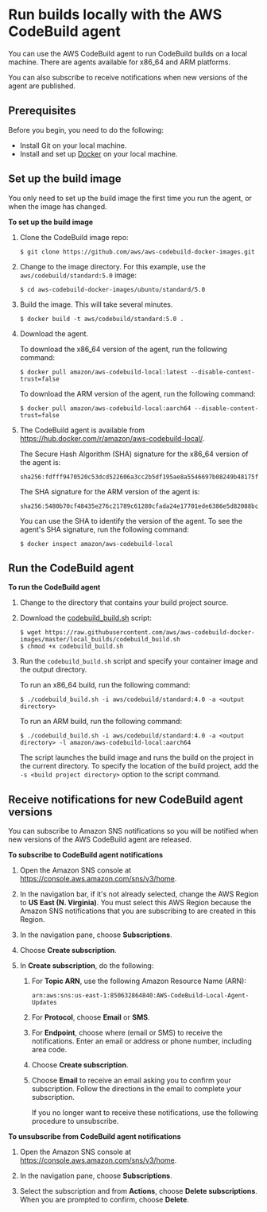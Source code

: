 # Run builds locally with the AWS CodeBuild agent<a name="use-codebuild-agent"></a>

You can use the AWS CodeBuild agent to run CodeBuild builds on a local machine\. There are agents available for x86\_64 and ARM platforms\.

You can also subscribe to receive notifications when new versions of the agent are published\. 

## Prerequisites<a name="use-codebuild-agent.prerequisites"></a>

Before you begin, you need to do the following:
+ Install Git on your local machine\.
+ Install and set up [Docker](https://www.docker.com/) on your local machine\.

## Set up the build image<a name="use-codebuild-agent.setup-image"></a>

You only need to set up the build image the first time you run the agent, or when the image has changed\.

**To set up the build image**

1. Clone the CodeBuild image repo:

   ```
   $ git clone https://github.com/aws/aws-codebuild-docker-images.git
   ```

1. Change to the image directory\. For this example, use the `aws/codebuild/standard:5.0` image:

   ```
   $ cd aws-codebuild-docker-images/ubuntu/standard/5.0
   ```

1. Build the image\. This will take several minutes\.

   ```
   $ docker build -t aws/codebuild/standard:5.0 .
   ```

1. Download the agent\.

   To download the x86\_64 version of the agent, run the following command:

   ```
   $ docker pull amazon/aws-codebuild-local:latest --disable-content-trust=false
   ```

   To download the ARM version of the agent, run the following command:

   ```
   $ docker pull amazon/aws-codebuild-local:aarch64 --disable-content-trust=false
   ```

1. <a name="codebuild-agent-sha"></a>The CodeBuild agent is available from [https://hub\.docker\.com/r/amazon/aws\-codebuild\-local/](https://hub.docker.com/r/amazon/aws-codebuild-local/)\. 

   The Secure Hash Algorithm \(SHA\) signature for the x86\_64 version of the agent is:

   ```
   sha256:fdfff9470520c53dcd522606a3cc2b5df195ae8a5546697b08249b48175f45ed
   ```

   The SHA signature for the ARM version of the agent is:

   ```
   sha256:5480b70cf48435e276c21789c61280cfada24e17701ede6386e5d82088bc41ca
   ```

   You can use the SHA to identify the version of the agent\. To see the agent's SHA signature, run the following command: 

   ```
   $ docker inspect amazon/aws-codebuild-local
   ```

## Run the CodeBuild agent<a name="use-codebuild-agent.run-agent"></a>

**To run the CodeBuild agent**

1. Change to the directory that contains your build project source\.

1. Download the [codebuild\_build\.sh](https://github.com/aws/aws-codebuild-docker-images/blob/master/local_builds/codebuild_build.sh) script:

   ```
   $ wget https://raw.githubusercontent.com/aws/aws-codebuild-docker-images/master/local_builds/codebuild_build.sh
   $ chmod +x codebuild_build.sh
   ```

1. Run the `codebuild_build.sh` script and specify your container image and the output directory\.

   To run an x86\_64 build, run the following command:

   ```
   $ ./codebuild_build.sh -i aws/codebuild/standard:4.0 -a <output directory>
   ```

   To run an ARM build, run the following command:

   ```
   $ ./codebuild_build.sh -i aws/codebuild/standard:4.0 -a <output directory> -l amazon/aws-codebuild-local:aarch64
   ```

   The script launches the build image and runs the build on the project in the current directory\. To specify the location of the build project, add the `-s <build project directory>` option to the script command\.

## Receive notifications for new CodeBuild agent versions<a name="receive-codebuild-agent-notifications"></a>

You can subscribe to Amazon SNS notifications so you will be notified when new versions of the AWS CodeBuild agent are released\. 

**To subscribe to CodeBuild agent notifications**

1. Open the Amazon SNS console at [https://console\.aws\.amazon\.com/sns/v3/home](https://console.aws.amazon.com/sns/v3/home)\. 

1. In the navigation bar, if it's not already selected, change the AWS Region to **US East \(N\. Virginia\)**\. You must select this AWS Region because the Amazon SNS notifications that you are subscribing to are created in this Region\. 

1. In the navigation pane, choose **Subscriptions**\. 

1. Choose **Create subscription**\. 

1. In **Create subscription**, do the following: 

   1. For **Topic ARN**, use the following Amazon Resource Name \(ARN\): 

      ```
      arn:aws:sns:us-east-1:850632864840:AWS-CodeBuild-Local-Agent-Updates
      ```

   1. For **Protocol**, choose **Email** or **SMS**\. 

   1. For **Endpoint**, choose where \(email or SMS\) to receive the notifications\. Enter an email or address or phone number, including area code\. 

   1. Choose **Create subscription**\. 

   1. Choose **Email** to receive an email asking you to confirm your subscription\. Follow the directions in the email to complete your subscription\. 

      If you no longer want to receive these notifications, use the following procedure to unsubscribe\. 

**To unsubscribe from CodeBuild agent notifications**

1. Open the Amazon SNS console at [https://console\.aws\.amazon\.com/sns/v3/home](https://console.aws.amazon.com/sns/v3/home)\. 

1. In the navigation pane, choose **Subscriptions**\. 

1. Select the subscription and from **Actions**, choose **Delete subscriptions**\. When you are prompted to confirm, choose **Delete**\. 
